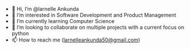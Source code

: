 - 👋 Hi, I’m @larnelle Ankunda
- 👀 I’m interested in Software Development and Product Management
- 🌱 I’m currently learning Computer Science
- 💞️ I’m looking to collaborate on multiple projects with a current focus on python
- 📫 How to reach me (larnelleankunda50@gmail.com)

<!---
larnelle15/larnelle15 is a ✨ special ✨ repository because its `README.md` (this file) appears on your GitHub profile.
You can click the Preview link to take a look at your changes.
--->
